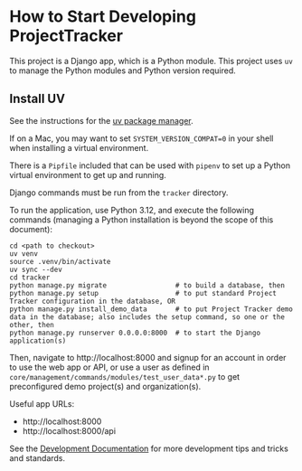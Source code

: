 # How to Start Developing ProjectTracker

This project is a Django app, which is a Python module. This project uses `uv` to manage the Python modules and Python version required.

## Install UV

See the instructions for the [uv package manager](https://docs.astral.sh/uv/getting-started/installation/).

If on a Mac, you may want to set `SYSTEM_VERSION_COMPAT=0` in your shell when installing a virtual environment.

There is a `Pipfile` included that can be used with `pipenv` to set up a Python virtual environment to get up and running.

Django commands must be run from the `tracker` directory.

To run the application, use Python 3.12, and execute the following commands (managing a Python installation is beyond the scope of this document):

```shell
cd <path to checkout>
uv venv
source .venv/bin/activate
uv sync --dev
cd tracker
python manage.py migrate                 # to build a database, then
python manage.py setup                   # to put standard Project Tracker configuration in the database, OR
python manage.py install_demo_data       # to put Project Tracker demo data in the database; also includes the setup command, so one or the other, then
python manage.py runserver 0.0.0.0:8000  # to start the Django application(s)
```

Then, navigate to http://localhost:8000 and signup for an account in order to use the web app or API, or use a user as defined in `core/management/commands/modules/test_user_data*.py` to get preconfigured demo project(s) and organization(s).

Useful app URLs:
- http://localhost:8000
- http://localhost:8000/api

See the [Development Documentation](doc/development.md) for more development tips and tricks and standards.
